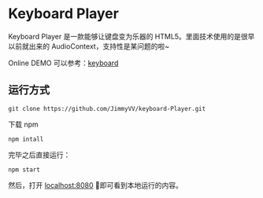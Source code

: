 # Keyboard Player

Keyboard Player 是一款能够让键盘变为乐器的 HTML5。里面技术使用的是很早以前就出来的 AudioContext，支持性是某问题的啦~

Online DEMO 可以参考：[keyboard](http://jimmyvv.github.io/music/keyboard)

## 运行方式

```
git clone https://github.com/JimmyVV/keyboard-Player.git
```

下载 npm

```
npm intall
```

完毕之后直接运行：

```
npm start
```

然后，打开 [localhost:8080](localhost:8080) 即可看到本地运行的内容。